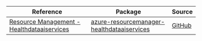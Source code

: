| Reference | Package | Source |
|---|---|---|
|[Resource Management - Healthdataaiservices](resourcemanager-healthdataaiservices-readme.md)|[azure-resourcemanager-healthdataaiservices](https://repo1.maven.org/maven2/com/azure/resourcemanager/azure-resourcemanager-healthdataaiservices)|[GitHub](https://github.com/Azure/azure-sdk-for-java/blob/main/sdk/healthdataaiservices/azure-resourcemanager-healthdataaiservices)|
